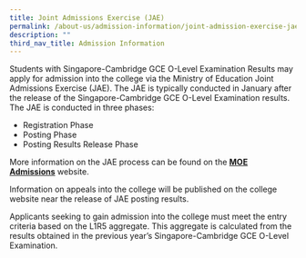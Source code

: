```yaml
---
title: Joint Admissions Exercise (JAE)
permalink: /about-us/admission-information/joint-admission-exercise-jae/
description: ""
third_nav_title: Admission Information
---
```

Students with Singapore-Cambridge GCE O-Level Examination Results may apply for admission into the college via the Ministry of Education Joint Admissions Exercise (JAE). The JAE is typically conducted in January after the release of the Singapore-Cambridge GCE O-Level Examination results. The JAE is conducted in three phases:

*   Registration Phase
*   Posting Phase
*   Posting Results Release Phase

More information on the JAE process can be found on the **[MOE Admissions](https://www.moe.gov.sg/post-secondary/admissions/jae)** website.

Information on appeals into the college will be published on the college website near the release of JAE posting results.

Applicants seeking to gain admission into the college must meet the entry criteria based on the L1R5 aggregate. This aggregate is calculated from the results obtained in the previous year’s Singapore-Cambridge GCE O-Level Examination.